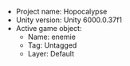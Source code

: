 <!-- UNITY CODE ASSIST INSTRUCTIONS START -->
- Project name: Hopocalypse
- Unity version: Unity 6000.0.37f1
- Active game object:
  - Name: enemie
  - Tag: Untagged
  - Layer: Default
<!-- UNITY CODE ASSIST INSTRUCTIONS END -->
